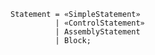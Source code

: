 <!-- This file is generated automatically by infrastructure scripts. Please don't edit by hand. -->

```{ .ebnf .slang-ebnf #Statement }
Statement = «SimpleStatement»
          | «ControlStatement»
          | AssemblyStatement
          | Block;
```
